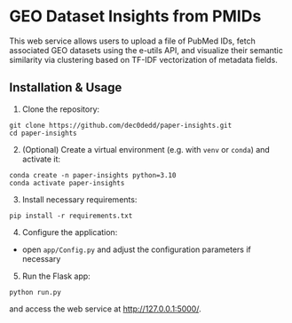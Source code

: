 # GEO Dataset Insights from PMIDs

This web service allows users to upload a file of PubMed IDs, fetch associated GEO datasets using the e-utils API, and visualize their semantic similarity via clustering based on TF-IDF vectorization of metadata fields.

## Installation & Usage

1. Clone the repository:
```
git clone https://github.com/dec0dedd/paper-insights.git
cd paper-insights
```

2. (Optional) Create a virtual environment (e.g. with `venv` or `conda`) and activate it:
```
conda create -n paper-insights python=3.10
conda activate paper-insights
```

3. Install necessary requirements:
```
pip install -r requirements.txt
```

4. Configure the application:
- open `app/Config.py` and adjust the configuration parameters if necessary

5. Run the Flask app:
```
python run.py
```

and access the web service at http://127.0.0.1:5000/.
